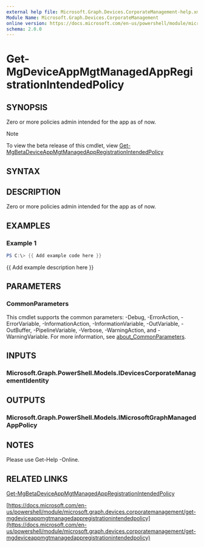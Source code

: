```yaml
---
external help file: Microsoft.Graph.Devices.CorporateManagement-help.xml
Module Name: Microsoft.Graph.Devices.CorporateManagement
online version: https://docs.microsoft.com/en-us/powershell/module/microsoft.graph.devices.corporatemanagement/get-mgdeviceappmgtmanagedappregistrationintendedpolicy
schema: 2.0.0
---
```


# Get-MgDeviceAppMgtManagedAppRegistrationIntendedPolicy

## SYNOPSIS
Zero or more policies admin intended for the app as of now.

> [!NOTE]
> To view the beta release of this cmdlet, view [Get-MgBetaDeviceAppMgtManagedAppRegistrationIntendedPolicy](/powershell/module/Microsoft.Graph.Beta.Applications/Get-MgBetaDeviceAppMgtManagedAppRegistrationIntendedPolicy?view=graph-powershell-beta)

## SYNTAX

## DESCRIPTION
Zero or more policies admin intended for the app as of now.

## EXAMPLES

### Example 1
```powershell
PS C:\> {{ Add example code here }}
```

{{ Add example description here }}

## PARAMETERS

### CommonParameters
This cmdlet supports the common parameters: -Debug, -ErrorAction, -ErrorVariable, -InformationAction, -InformationVariable, -OutVariable, -OutBuffer, -PipelineVariable, -Verbose, -WarningAction, and -WarningVariable. For more information, see [about_CommonParameters](http://go.microsoft.com/fwlink/?LinkID=113216).

## INPUTS

### Microsoft.Graph.PowerShell.Models.IDevicesCorporateManagementIdentity
## OUTPUTS

### Microsoft.Graph.PowerShell.Models.IMicrosoftGraphManagedAppPolicy
## NOTES
Please use Get-Help -Online.

## RELATED LINKS
[Get-MgBetaDeviceAppMgtManagedAppRegistrationIntendedPolicy](/powershell/module/Microsoft.Graph.Beta.Applications/Get-MgBetaDeviceAppMgtManagedAppRegistrationIntendedPolicy?view=graph-powershell-beta)

[https://docs.microsoft.com/en-us/powershell/module/microsoft.graph.devices.corporatemanagement/get-mgdeviceappmgtmanagedappregistrationintendedpolicy](https://docs.microsoft.com/en-us/powershell/module/microsoft.graph.devices.corporatemanagement/get-mgdeviceappmgtmanagedappregistrationintendedpolicy)


